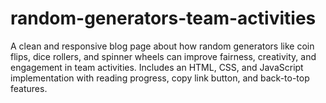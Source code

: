 # random-generators-team-activities
A clean and responsive blog page about how random generators like coin flips, dice rollers, and spinner wheels can improve fairness, creativity, and engagement in team activities. Includes an HTML, CSS, and JavaScript implementation with reading progress, copy link button, and back-to-top features.
